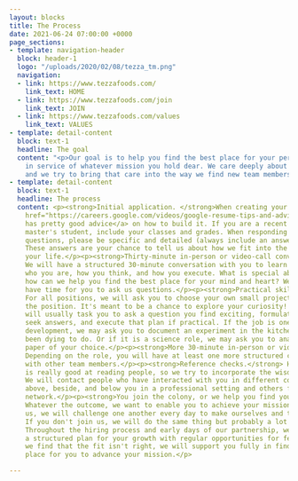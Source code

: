 ```yaml
---
layout: blocks
title: The Process
date: 2021-06-24 07:00:00 +0000
page_sections:
- template: navigation-header
  block: header-1
  logo: "/uploads/2020/02/08/tezza_tm.png"
  navigation:
  - link: https://www.tezzafoods.com/
    link_text: HOME
  - link: https://www.tezzafoods.com/join
    link_text: JOIN
  - link: https://www.tezzafoods.com/values
    link_text: VALUES
- template: detail-content
  block: text-1
  headline: The goal
  content: "<p>Our goal is to help you find the best place for your personal growth,
    in service of whatever mission you hold dear. We care deeply about our relationships,
    and we try to bring that care into the way we find new team members.</p>"
- template: detail-content
  block: text-1
  headline: The process
  content: <p><strong>Initial application. </strong>When creating your resume, <a
    href="https://careers.google.com/videos/google-resume-tips-and-advice/" title="">Google
    has pretty good advice</a> on how to build it. If you are a recent college or
    master's student, include your classes and grades. When responding to our written
    questions, please be specific and detailed (always include an answer to "why?").
    These answers are your chance to tell us about how we fit into the journey of
    your life.</p><p><strong>Thirty-minute in-person or video-call conversation.</strong>
    We will have a structured 30-minute conversation with you to learn a bit about
    who you are, how you think, and how you execute. What is special about you, and
    how can we help you find the best place for your mind and heart? We will also
    have time for you to ask us questions.</p><p><strong>Practical skills assessment.</strong>
    For all positions, we will ask you to choose your own small project that reflects
    the position. It's meant to be a chance to explore your curiosity! These projects
    will usually task you to ask a question you find exciting, formulate a plan to
    seek answers, and execute that plan if practical. If the job is one in product
    development, we may ask you to document an experiment in the kitchen that you've
    been dying to do. Or if it is a science role, we may ask you to analyze a recent
    paper of your choice.</p><p><strong>More 30-minute in-person or video-call conversations</strong>.
    Depending on the role, you will have at least one more structured conversation
    with other team members.</p><p><strong>Reference checks.</strong> Honestly, nobody
    is really good at reading people, so we try to incorporate the wisdom of the crowd.
    We will contact people who have interacted with you in different contexts, including
    above, beside, and below you in a professional setting and others from your personal
    network.</p><p><strong>You join the colony, or we help you find your next adventure.</strong>
    Whatever the outcome, we want to enable you to achieve your mission. If you join
    us, we will challenge one another every day to make ourselves and the world better.
    If you don't join us, we will do the same thing but probably a lot less often.
    Throughout the hiring process and early days of our partnership, we will craft
    a structured plan for your growth with regular opportunities for feedback. If
    we find that the fit isn't right, we will support you fully in finding the right
    place for you to advance your mission.</p>

---
```

